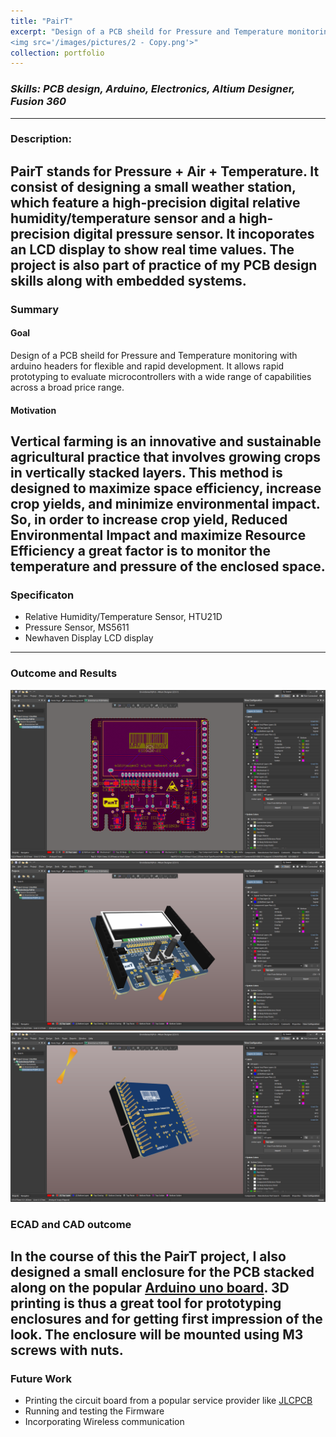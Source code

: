 ```yaml
---
title: "PairT"
excerpt: "Design of a PCB sheild for Pressure and Temperature monitoring with arduino headers for flexible and rapid development. It allows rapid prototyping to evaluate microcontrollers with a wide range of capabilities across a broad price range.
<img src='/images/pictures/2 - Copy.png'>"
collection: portfolio
---
```


### _Skills: PCB design, Arduino, Electronics, Altium Designer, Fusion 360_

****

### Description:

PairT stands for Pressure + Air + Temperature. It consist of designing a small weather station, which feature a high-precision digital relative humidity/temperature sensor and a high-precision digital pressure sensor. It incoporates an LCD display to show real time values. The project is also part of practice of my PCB design skills along with embedded systems.
---

### Summary 

#### Goal
Design of a PCB sheild for Pressure and Temperature monitoring with arduino headers for flexible and rapid development. It allows rapid prototyping to evaluate microcontrollers with a wide range of capabilities across a broad price range.

#### Motivation

Vertical farming is an innovative and sustainable agricultural practice that involves growing crops in vertically stacked layers. This method is designed to maximize space efficiency, increase crop yields, and minimize environmental impact. So, in order to increase crop yield, Reduced Environmental Impact and maximize Resource Efficiency a great factor is to monitor the temperature and pressure of the enclosed space.
---

### Specificaton
- Relative Humidity/Temperature Sensor, HTU21D
- Pressure Sensor, MS5611
- Newhaven Display LCD display
---

### Outcome and Results
<img src='/images/pictures/3.png'>
<img src='/images/pictures/2.png'>
<img src='/images/pictures/4.png'>

### ECAD and CAD outcome
In the course of this the PairT project, I also designed a small enclosure for the PCB stacked along on the popular <a href="[url](https://store.arduino.cc/products/arduino-uno-rev3)">Arduino uno board</a>. 3D printing is thus a great tool for prototyping enclosures and for getting first impression of the look. The enclosure will be mounted using M3 screws with nuts.
---

### Future Work
- Printing the circuit board from a popular service provider like <a href="[url](https://jlcpcb.com/)">JLCPCB</a>
- Running and testing the Firmware
- Incorporating Wireless communication
